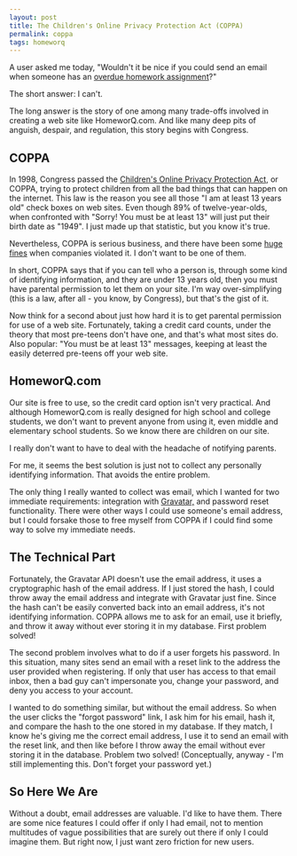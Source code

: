 ```yaml
---
layout: post
title: The Children's Online Privacy Protection Act (COPPA)
permalink: coppa
tags: homeworq
---
```


A user asked me today, "Wouldn't it be nice if you could send an email when someone has an <a href="http://homeworq.com">overdue homework assignment</a>?"

The short answer:  I can't.

The long answer is the story of one among many trade-offs involved in creating a web site like HomeworQ.com.  And like many deep pits of anguish, despair, and regulation, this story begins with Congress.

## COPPA

In 1998, Congress passed the <a href="http://en.wikipedia.org/wiki/Children%27s_Online_Privacy_Protection_Act">Children's Online Privacy Protection Act</a>, or COPPA, trying to protect children from all the bad things that can happen on the internet.  This law is the reason you see all those "I am at least 13 years old" check boxes on web sites.  Even though 89% of twelve-year-olds, when confronted with "Sorry!  You must be at least 13" will just put their birth date as "1949".  I just made up that statistic, but you know it's true.

Nevertheless, COPPA is serious business, and there have been some <a href="http://www.msnbc.msn.com/id/14718350/">huge</a> <a href="http://www.ftc.gov/opa/2004/02/bonziumg.shtm">fines</a> when companies violated it.  I don't want to be one of them.

In short, COPPA says that if you can tell who a person is, through some kind of identifying information, and they are under 13 years old, then you must have parental permission to let them on your site.  I'm way over-simplifying (this is a law, after all - you know, by Congress), but that's the gist of it.

Now think for a second about just how hard it is to get parental permission for use of a web site.  Fortunately, taking a credit card counts, under the theory that most pre-teens don't have one, and that's what most sites do.  Also popular:  "You must be at least 13" messages, keeping at least the easily deterred pre-teens off your web site.

## HomeworQ.com

Our site is free to use, so the credit card option isn't very practical.  And although HomeworQ.com is really designed for high school and college students, we don't want to prevent anyone from using it, even middle and elementary school students.  So we know there are children on our site.

I really don't want to have to deal with the headache of notifying parents.

For me, it seems the best solution is just not to collect any personally identifying information.  That avoids the entire problem.

The only thing I really wanted to collect was email, which I wanted for two immediate requirements:  integration with <a href="http://en.gravatar.com/">Gravatar,</a> and password reset functionality.  There were other ways I could use someone's email address, but I could forsake those to free myself from COPPA if I could find some way to solve my immediate needs.

## The Technical Part

Fortunately, the Gravatar API doesn't use the email address, it uses a cryptographic hash of the email address.  If I just stored the hash, I could throw away the email address and integrate with Gravatar just fine.  Since the hash can't be easily converted back into an email address, it's not identifying information.  COPPA allows me to ask for an email, use it briefly, and throw it away without ever storing it in my database.  First problem solved!

The second problem involves what to do if a user forgets his password.  In this situation, many sites send an email with a reset link to the address the user provided when registering.  If only that user has access to that email inbox, then a bad guy can't impersonate you, change your password, and deny you access to your account.

I wanted to do something similar, but without the email address.  So when the user clicks the "forgot password" link, I ask him for his email, hash it, and compare the hash to the one stored in my database.  If they match, I know he's giving me the correct email address, I use it to send an email with the reset link, and then like before I throw away the email without ever storing it in the database.  Problem two solved!  (Conceptually, anyway - I'm still implementing this.  Don't forget your password yet.)

## So Here We Are

Without a doubt, email addresses are valuable.  I'd like to have them.  There are some nice features I could offer if only I had email, not to mention multitudes of vague possibilities that are surely out there if only I could imagine them.  But right now, I just want zero friction for new users.
